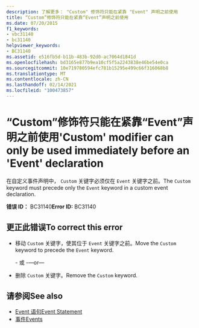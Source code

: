 ```yaml
---
description: 了解更多： "Custom" 修饰符只能在紧靠 "Event" 声明之前使用
title: “Custom”修饰符只能在紧靠“Event”声明之前使用
ms.date: 07/20/2015
f1_keywords:
- vbc31140
- bc31140
helpviewer_keywords:
- BC31140
ms.assetid: e516fb5d-b11b-483b-92d0-ac7064d1841d
ms.openlocfilehash: bd3165e877b9ea10cf5f5a2243838e46be54e0ca
ms.sourcegitcommit: 10e719780594efc781b15295e499c66f316068b8
ms.translationtype: MT
ms.contentlocale: zh-CN
ms.lasthandoff: 02/14/2021
ms.locfileid: "100473857"
---
```

# <a name="custom-modifier-can-only-be-used-immediately-before-an-event-declaration"></a><span data-ttu-id="964ae-103">“Custom”修饰符只能在紧靠“Event”声明之前使用</span><span class="sxs-lookup"><span data-stu-id="964ae-103">'Custom' modifier can only be used immediately before an 'Event' declaration</span></span>

<span data-ttu-id="964ae-104">在自定义事件声明中， `Custom` 关键字必须仅在 `Event` 关键字之前。</span><span class="sxs-lookup"><span data-stu-id="964ae-104">The `Custom` keyword must precede only the `Event` keyword in a custom event declaration.</span></span>  
  
 <span data-ttu-id="964ae-105">**错误 ID：** BC31140</span><span class="sxs-lookup"><span data-stu-id="964ae-105">**Error ID:** BC31140</span></span>  
  
## <a name="to-correct-this-error"></a><span data-ttu-id="964ae-106">更正此错误</span><span class="sxs-lookup"><span data-stu-id="964ae-106">To correct this error</span></span>  
  
- <span data-ttu-id="964ae-107">移动 `Custom` 关键字，使其位于 `Event` 关键字之前。</span><span class="sxs-lookup"><span data-stu-id="964ae-107">Move the `Custom` keyword to precede the `Event` keyword.</span></span>  
  
     <span data-ttu-id="964ae-108">\- 或 -</span><span class="sxs-lookup"><span data-stu-id="964ae-108">—or—</span></span>  
  
- <span data-ttu-id="964ae-109">删除 `Custom` 关键字。</span><span class="sxs-lookup"><span data-stu-id="964ae-109">Remove the `Custom` keyword.</span></span>  
  
## <a name="see-also"></a><span data-ttu-id="964ae-110">请参阅</span><span class="sxs-lookup"><span data-stu-id="964ae-110">See also</span></span>

- [<span data-ttu-id="964ae-111">Event 语句</span><span class="sxs-lookup"><span data-stu-id="964ae-111">Event Statement</span></span>](../language-reference/statements/event-statement.md)
- [<span data-ttu-id="964ae-112">事件</span><span class="sxs-lookup"><span data-stu-id="964ae-112">Events</span></span>](../programming-guide/language-features/events/index.md)
